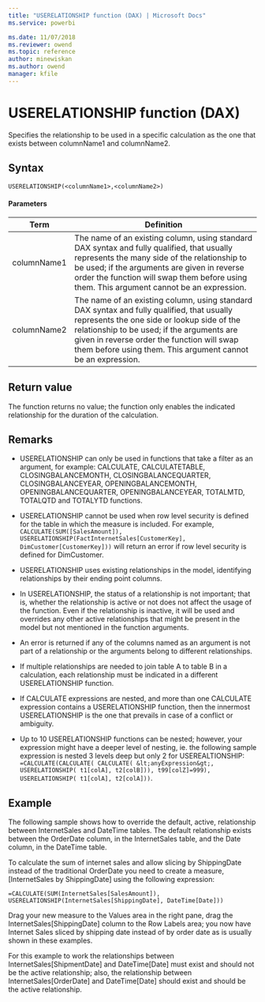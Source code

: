 ```yaml
---
title: "USERELATIONSHIP function (DAX) | Microsoft Docs"
ms.service: powerbi 

ms.date: 11/07/2018
ms.reviewer: owend
ms.topic: reference
author: minewiskan
ms.author: owend
manager: kfile
---
```

# USERELATIONSHIP function (DAX)
Specifies the relationship to be used in a specific calculation as the one that exists between columnName1 and columnName2.  
  
## Syntax  
  
```dax
USERELATIONSHIP(<columnName1>,<columnName2>)  
```
  
#### Parameters  

|Term|Definition|  
|--------|--------------|  
| columnName1  |  The name of an existing column, using standard DAX syntax and fully qualified, that usually represents the many side of the relationship to be used; if the arguments are given in reverse order the function will swap them before using them. This argument cannot be an expression.  |  
|  columnName2 | The name of an existing column, using standard DAX syntax and fully qualified, that usually represents the one side or lookup side of the relationship to be used; if the arguments are given in reverse order the function will swap them before using them. This argument cannot be an expression.   |

## Return value  
The function returns no value; the function only enables the indicated relationship for the duration of the calculation.  
  
## Remarks  
  
- USERELATIONSHIP can only be used in functions that take a filter as an argument, for example: CALCULATE, CALCULATETABLE, CLOSINGBALANCEMONTH, CLOSINGBALANCEQUARTER, CLOSINGBALANCEYEAR, OPENINGBALANCEMONTH, OPENINGBALANCEQUARTER, OPENINGBALANCEYEAR, TOTALMTD, TOTALQTD and TOTALYTD functions.  

- USERELATIONSHIP cannot be used when row level security is defined for the table in which the measure is included. For example, `CALCULATE(SUM([SalesAmount]), USERELATIONSHIP(FactInternetSales[CustomerKey], DimCustomer[CustomerKey]))` will return an error if row level security is defined for DimCustomer.
  
- USERELATIONSHIP uses existing relationships in the model, identifying  relationships by their ending point columns.  
  
- In USERELATIONSHIP, the status of a relationship is not important; that is, whether the relationship is active or not does not affect the usage of the function. Even if the relationship is inactive, it will be used and overrides any other active relationships that might be present in the model but not mentioned in the function arguments.  
  
- An error is returned if any of the columns named as an argument is not part of a relationship or the arguments belong to different relationships.  
  
- If multiple relationships are needed to join table A to table B in a calculation, each relationship must be indicated in a different USERELATIONSHIP function.  
  
- If CALCULATE expressions are nested, and more than one CALCULATE expression contains a USERELATIONSHIP function, then the innermost USERELATIONSHIP is the one that prevails in case of a conflict or ambiguity.  
  
- Up to 10 USERELATIONSHIP functions can be nested; however, your expression might have a deeper level of nesting, ie. the following sample expression is nested 3 levels deep but only 2 for USEREALTIONSHIP: `=CALCULATE(CALCULATE( CALCULATE( &lt;anyExpression&gt;, USERELATIONSHIP( t1[colA], t2[colB])), t99[colZ]=999), USERELATIONSHIP( t1[colA], t2[colA]))`.  
  
## Example  
The following sample shows how to override the default, active, relationship between InternetSales and DateTime tables. The default relationship exists between the OrderDate column, in the InternetSales table, and the Date column, in the DateTime table.  
  
To calculate the sum of internet sales and allow slicing by ShippingDate instead of the traditional OrderDate you need to create a measure, [InternetSales by ShippingDate] using the following expression:  
  
```dax
=CALCULATE(SUM(InternetSales[SalesAmount]), USERELATIONSHIP(InternetSales[ShippingDate], DateTime[Date]))  
```

Drag your new measure to the Values area in the right pane, drag the InternetSales[ShippingDate] column to the Row Labels area; you now have Internet Sales sliced by shipping date instead of by order date as is usually shown in these examples.  
  
For this example to work the relationships between InternetSales[ShipmentDate] and DateTime[Date] must exist and should not be the active relationship; also, the relationship between InternetSales[OrderDate] and DateTime[Date] should exist and should be the active relationship.  
  
